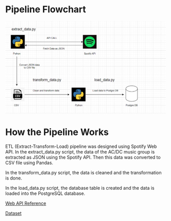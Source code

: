 <h1>Pipeline Flowchart</h1>

<img src = "img/project_arc.png">

<h1>How the Pipeline Works</h1>

<p>ETL (Extract-Transform-Load) pipeline was designed using Spotify Web API. In the extract_data.py script, the data of the AC/DC music group is extracted as JSON using the Spotify API. Then this data was converted to CSV file using Pandas.</p>
<p>In the transform_data.py script, the data is cleaned and the transformation is done.</p>
<p>In the load_data.py script, the database table is created and the data is loaded into the PostgreSQL database.</p>

<a href ="https://developer.spotify.com/documentation/web-api/reference/#/operations/get-several-audio-features" target="_blank">Web API Reference</a>

<a href = "https://www.kaggle.com/onurbagci3/datasets" target="_blank">Dataset</a>
